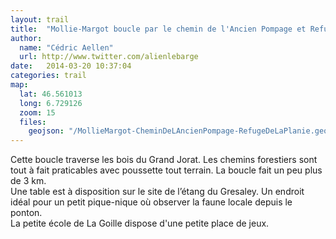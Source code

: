 ```yaml
---
layout: trail
title:  "Mollie-Margot boucle par le chemin de l'Ancien Pompage et Refuge de la Planie"
author:
  name: "Cédric Aellen"
  url: http://www.twitter.com/alienlebarge
date:   2014-03-20 10:37:04
categories: trail
map:
  lat: 46.561013
  long: 6.729126
  zoom: 15
  files:
    geojson: "/MollieMargot-CheminDeLAncienPompage-RefugeDeLaPlanie.geojson"
---
```


Cette boucle traverse les bois du Grand Jorat. Les chemins forestiers sont tout à fait praticables avec poussette tout terrain. La boucle fait un peu plus de 3 km.  
Une table est à disposition sur le site de l’étang du Gresaley. Un endroit idéal pour un petit pique-nique où observer la faune locale depuis le ponton.  
La petite école de La Goille dispose d'une petite place de jeux.
